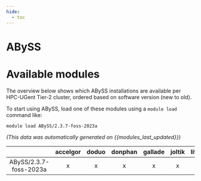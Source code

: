 ```yaml
---
hide:
  - toc
---
```


ABySS
=====

# Available modules


The overview below shows which ABySS installations are available per HPC-UGent Tier-2 cluster, ordered based on software version (new to old).

To start using ABySS, load one of these modules using a `module load` command like:

```shell
module load ABySS/2.3.7-foss-2023a
```

*(This data was automatically generated on {{modules_last_updated}})*  

| |accelgor|doduo|donphan|gallade|joltik|litleo|shinx|
| :---: | :---: | :---: | :---: | :---: | :---: | :---: | :---: |
|ABySS/2.3.7-foss-2023a|x|x|x|x|x|x|x|
